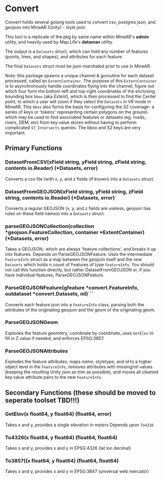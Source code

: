 # Convert

Convert holds several golang tools used to convert csv, postgres json, and geojson into MineAR (Unity) - style json.

This tool is a replicate of the pkg by same name within MineAR's **admin** utility, and heavily used by Map.Life's **dataman** utility.

The output is a ```Datasets``` struct, which can hold any number of features (points, lines, and shapes), and attributes for each feature.

The final ```Datasets``` struct must be json-marshaled prior to use in MineAR.

Note: this package spawns a unique channel & goroutine for each dataset processed, called an `ExtentContainer`.  The purpose of this `ExtentContainer` is to asynchronously handle coordinates flying into the channel, figure out which four form the bottom-left and top-right coordinates of the enclosing bounding box `bbox` (aka *Extent*), which is then processed to find the Center point, to which a user will zoom if they select the `Datasets` in VR mode in MineAR.  This `bbox` also forms the basis for configuring the S2 coverage- a series of keys or 'tokens' representing certain polygons on the ground- which may be used to find associated features or datasets (eg. roads, rivers, DEM, etc) from key:value stores without having to perform complicated `ST_Intersects` queries.   The bbox and S2 keys are very important.


## Primary Functions

### DatasetFromCSV(xField string, yField string, zField string, contents io.Reader) (*Datasets, error)
Converts a csv file (with x, y, and z fields (if known) into a `Datasets` struct.


### DatasetFromGEOJSON(xField string, yField string, zField string, contents io.Reader) (*Datasets, error)
Converts a regular GEOJSON (x, y, and z fields are useless, geojson has rules on these field names) into a `Datasets` struct.


### parseGEOJSONCollection(collection *geojson.FeatureCollection, container *ExtentContainer) (*Datasets, error)
Takes a GEOJSON- which are always 'feature collections', and breaks it up into features.  Depends on ParseGEOJSONFeature.  Uses the intermediate `FeatureInfo` struct as a map between the geojson itself and the new `Datasets` which holds n count of Features of type `FeatureInfo`.
You should not call this function directly, but rather DatasetFromGEOJSON or, if you have individual features, ParseGEOJSONFeature.


### ParseGEOJSONFeature(gfeature *convert.FeatureInfo, outdataset *convert.Datasets, nil)```
Converts each feature json into a `FeatureInfo` class, parsing both the attributes of the originating geojson and the geom of the originating geom.


### ParseGEOJSONGeom
Explodes the feature geometry, coordinate by coordinate, uses `GetElev` to fill in Z value if needed, and enforces EPSG:3857.


### ParseGEOJSONAttributes
Explodes the feature attributes, maps *name*, *styletype*, and *id* to a higher object level in the `FeatureInfo`, removes attributes with missing/nil values (keeping the resulting Unity json as trim as possible), and moves all cleaned key:value attribute pairs to the new `FeatureInfo`.


## Secondary Functions  (these should be moved to seperate toolset TBD!!!)

### GetElev(x float64, y float64) (float64, error)
Takes x and y, provides a single elevation in *meters*
Depends upon `To4326`

### To4326(x float64, y float64) (float64, float64)
Takes x and y, provides x and y in EPSG:4326  (lat lon decimal)

### To3857((x float64, y float64) (float64, float64)
Takes x and y, provides x and y in EPSG:3847  (universal web mercator)


